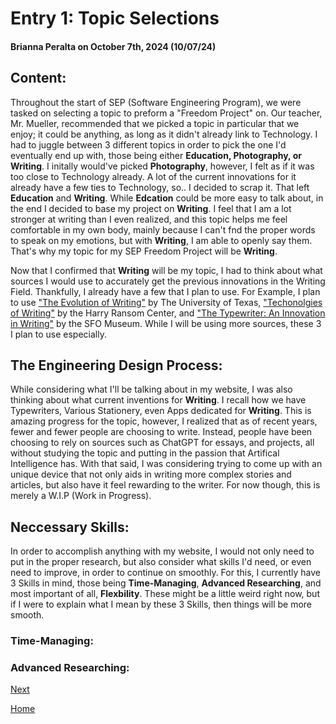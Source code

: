 # Entry 1: Topic Selections
#### Brianna Peralta on October 7th, 2024 (10/07/24)

## Content: 
  Throughout the start of SEP (Software Engineering Program), we were tasked on selecting a topic to preform a "Freedom Project" on. Our teacher, Mr. Mueller, recommended that we picked a topic in particular that we enjoy; it could be anything, as long as it didn't already link to Technology. I had to juggle between 3 different topics in order to pick the one I'd eventually end up with, those being either **Education, Photography, or Writing**. I initally would've picked **Photography**, however, I felt as if it was too close to Technology already. A lot of the current innovations for it already have a few ties to Technology, so.. I decided to scrap it. That left **Education** and **Writing**. While **Edcation** could be more easy to talk about, in the end I decided to base my project on **Writing**. I feel that I am a lot stronger at writing than I even realized, and this topic helps me feel comfortable in my own body, mainly because I can't fnd the proper words to speak on my emotions, but with **Writing**, I am able to openly say them. That's why my topic for my SEP Freedom Project will be **Writing**.

  Now that I confirmed that **Writing** will be my topic, I had to think about what sources I would use to accurately get the previous innovations in the Writing Field. Thankfully, I already have a few that I plan to use. For Example, I plan to use ["The Evolution of Writing"](https://sites.utexas.edu/dsb/tokens/the-evolution-of-writing/) by The University of Texas, ["Techonolgies of Writing"](https://www.hrc.utexas.edu/exhibitions/2006/technologies-of-writing) by the Harry Ransom Center, and ["The Typewriter: An Innovation in Writing"](https://www.sfomuseum.org/exhibitions/typewriter-innovation-writing) by the SFO Museum. While I will be using more sources, these 3 I plan to use especially.

## The Engineering Design Process: 
  While considering what I'll be talking about in my website, I was also thinking about what current inventions for **Writing**. I recall how we have Typewriters, Various Stationery, even Apps dedicated for **Writing**. This is amazing progress for the topic, however, I realized that as of recent years, fewer and fewer people are choosing to write. Instead, people have been choosing to rely on sources such as ChatGPT for essays, and projects, all without studying the topic and putting in the passion that Artifical Intelligence has. With that said, I was considering trying to come up with an unique device that not only aids in writing more complex stories and articles, but also have it feel rewarding to the writer. For now though, this is merely a W.I.P (Work in Progress). 

## Neccessary Skills:
  In order to accomplish anything with my website, I would not only need to put in the proper research, but also consider what skills I'd need, or even need to improve, in order to continue on smoothly. For this, I currently have 3 Skills in mind, those being **Time-Managing**, **Advanced Researching**, and most important of all, **Flexbility**. These might be a little weird right now, but if I were to explain what I mean by these 3 Skills, then things will be more smooth.

  ### Time-Managing:
    

 ### Advanced Researching: 
[Next](entry02.md)

[Home](../README.md)

